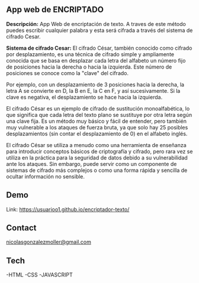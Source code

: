 
## App web de ENCRIPTADO

**Descripción:** App Web de encriptación de texto.
A traves de este método puedes escribir cualquier palabra y esta será cifrada a través del sistema de cifrado Cesar.

**Sistema de cifrado Cesar:** El cifrado César, también conocido como cifrado por desplazamiento, es una técnica de cifrado simple y ampliamente conocida que se basa en desplazar cada letra del alfabeto un número fijo de posiciones hacia la derecha o hacia la izquierda. Este número de posiciones se conoce como la "clave" del cifrado.

Por ejemplo, con un desplazamiento de 3 posiciones hacia la derecha, la letra A se convierte en D, la B en E, la C en F, y así sucesivamente. Si la clave es negativa, el desplazamiento se hace hacia la izquierda.

El cifrado César es un ejemplo de cifrado de sustitución monoalfabética, lo que significa que cada letra del texto plano se sustituye por otra letra según una clave fija. Es un método muy básico y fácil de entender, pero también muy vulnerable a los ataques de fuerza bruta, ya que solo hay 25 posibles desplazamientos (sin contar el desplazamiento de 0) en el alfabeto inglés.

El cifrado César se utiliza a menudo como una herramienta de enseñanza para introducir conceptos básicos de criptografía y cifrado, pero rara vez se utiliza en la práctica para la seguridad de datos debido a su vulnerabilidad ante los ataques. Sin embargo, puede servir como un componente de sistemas de cifrado más complejos o como una forma rápida y sencilla de ocultar información no sensible.


## Demo

Link: https://usuarioo1.github.io/encriptador-texto/


## Contact

nicolasgonzalezmoller@gmail.com

## Tech
-HTML
-CSS
-JAVASCRIPT

